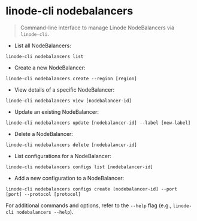 # linode-cli nodebalancers

> Command-line interface to manage Linode NodeBalancers via `linode-cli`.

- List all NodeBalancers:

`linode-cli nodebalancers list`

- Create a new NodeBalancer:

`linode-cli nodebalancers create --region [region]`

- View details of a specific NodeBalancer:

`linode-cli nodebalancers view [nodebalancer-id]`

- Update an existing NodeBalancer:

`linode-cli nodebalancers update [nodebalancer-id] --label [new-label]`

- Delete a NodeBalancer:

`linode-cli nodebalancers delete [nodebalancer-id]`

- List configurations for a NodeBalancer:

`linode-cli nodebalancers configs list [nodebalancer-id]`

- Add a new configuration to a NodeBalancer:

`linode-cli nodebalancers configs create [nodebalancer-id] --port [port] --protocol [protocol]`

For additional commands and options, refer to the `--help` flag (e.g., `linode-cli nodebalancers --help`).
